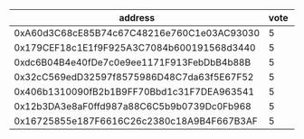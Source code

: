 address|vote|timestamp|signature
---|---|---|---
0xA60d3C68cE85B74c67C48216e760C1e03AC93030|5|1617109178|0x58c51fd2801e74573aaf838ad635eea3eac42716e1ad061c38842c0396efbe3555c622b72164ce085eae7b499863dee03ec4cdb45935a9f566e0732abf5b01da1c
0x179CEF18c1E1f9F925A3C7084b600191568d3440|5|1617109380|0x59551e7743abef3571fa61efc951122658ccd91932ceae585417d43711c21d3159ce0b0cc94084137b5870cca392663201117b980ff65dda12e9ffa660fa5f491b
0xdc6B04B4e40fDe7c0e9ee1171F913FebDbB4b88B|5|1617113673|0xbb8daa6967ebf4dd8faea3129652ceaab9192f82e9b1c070f033c59f545507e834750255eec3c32a6e9cefd9441dcc5f6feb9620fad0b7b3e04e05c8ac060f9b1c
0x32cC569edD32597f8575986D48C7da63f5E67F52|5|1617159453|0x83202df17985f9254a5feecbdf9c83ad3d136c12be896d7b13427692e728863865a78de91209e5a1cebfcb44adafb23df3a496716199eaa6e42e608603602d821b
0x406b1310090fB2b1B9FF70Bbd1c31F7DEA963541|5|1617159807|0x7618131a4de8f92f9e2ee36223a35d579907a443db2d5d909b5e8321c02b731749883ae9e827d3c8e31b3580f6a0057b621fec6f2bb2add1a7661fd9a78188501c
0x12b3DA3e8aF0ffd987a88C6C5b9b0739Dc0Fb968|5|1617162949|0xb28fffea8859e1b7059967cb5042001aeb03660ad970a2efcc14b57eeb1619614d74158211907d7ff1b8eca9c9a2c042dc2a8d3c9d67bed5c17bd0b6385379581c
0x16725855e187F6616C26c2380c18A9B4F667B3AF|5|1617180768|0x622fa37c9270d9002c21beac333e8dd08f043a0cba974f6c2f7bf8abe94353b90bd4911cd6cf45182eb21447a9a0a787db77ffb6af8ad9832c663fe7004d9bbf1b